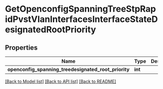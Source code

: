 # GetOpenconfigSpanningTreeStpRapidPvstVlanInterfacesInterfaceStateDesignatedRootPriority

## Properties
Name | Type | Description | Notes
------------ | ------------- | ------------- | -------------
**openconfig_spanning_treedesignated_root_priority** | **int** |  | [optional] 

[[Back to Model list]](../README.md#documentation-for-models) [[Back to API list]](../README.md#documentation-for-api-endpoints) [[Back to README]](../README.md)



